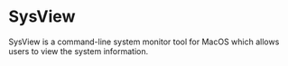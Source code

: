 # SysView
SysView is a command-line system monitor tool for MacOS which allows users to view the system information.
